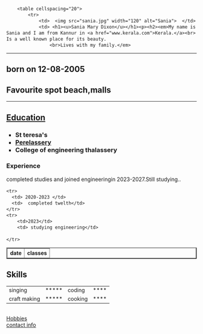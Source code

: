 <html>
    <head>
        <title> my personal site</title>
    </head>
    <body>
       
        <table cellspacing="20">
            <tr>
                <td>  <img src="sania.jpg" width="120" alt="Sania">  </td>
                <td> <h1><u>Sania Mary Dixon</u></h1><p><h2><em>My name is Sania and I am from Kannur in <a href="www.kerala.com">Kerala.</a><br> Is a well known place for its beauty.
                    <br>Lives with my family.</em>


<hr size="2" noshade>
<h2>born on 12-08-2005</h2>
<h2>Favourite spot beach,malls</h2>
<hr size="2" >
<u><h2>Education</h2></u>
<ul type="square">
   <h3><strong> <li>St teresa's</li>
    <li><a href="https://www.youtube.com/">Perelassery</a></li>
    <li>College of engineering thalassery</li></strong></h3>
</ul>
<h3>Experience</h3>
<p>completed studies and joined engineeringin 2023-2027.Still studying..</p>
<table border="02" >
    <thead  >
        <tr>
           <th>date</th>
            <th>classes</th>
        </tr>
    </thead>
    
    <tr>
      <td> 2020-2023 </td>
      <td>  completed twelth</td>
    </tr>
    <tr>
        <td>2023</td>
        <td> studying engineering</td>
 
    </tr>

</table>

<Table cellspacing="10">
    <h2>Skills</h2>
    <tbody>
<tr>
    <td>singing</td>
    <td>*****</td>
    <td>coding</td>
    <td>****</td>
</tr>
<tr>
    <td>craft making</td>
    <td>*****</td>
    <td>cooking</td>
    <td>****</td>

    
</tr>
</tbody>
</Table>
<br>
<a href="hobbies.html">Hobbies</a><br>
<a href="contact.html">contact info</a>
   
